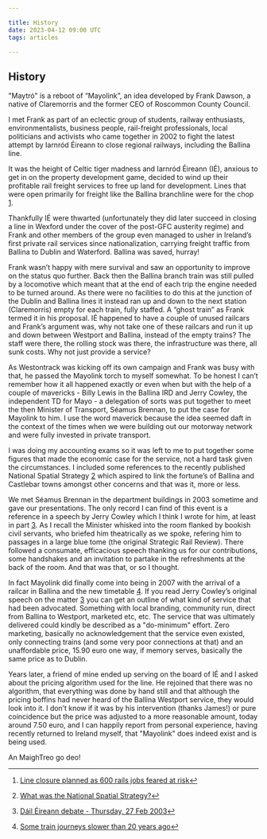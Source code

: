 ```yaml
---

title: History
date: 2023-04-12 09:00 UTC
tags: articles

---
```


History
-------

"Maytró" is a reboot of “Mayolink”, an idea developed by Frank Dawson, a native of Claremorris and the former CEO of Roscommon County Council.

I met Frank as part of an eclectic group of students, railway enthusiasts, environmentalists, business people, rail-freight professionals, local politicians and activists who came together in 2002 to fight the latest attempt by Iarnród Éireann to close regional railways, including the Ballina line.

It was the height of Celtic tiger madness and Iarnród Éireann (IÉ), anxious to get in on the property development game, decided to wind up their profitable rail freight services to free up land for development. Lines that were open primarily for freight like the Ballina branchline were for the chop [1](#fn:1).

Thankfully IÉ were thwarted (unfortunately they did later succeed in closing a line in Wexford under the cover of the post-GFC austerity regime) and Frank and other members of the group even managed to usher in Ireland’s first private rail services since nationalization, carrying freight traffic from Ballina to Dublin and Waterford. Ballina was saved, hurray!

Frank wasn’t happy with mere survival and saw an opportunity to improve on the status quo further. Back then the Ballina branch train was still pulled by a locomotive which meant that at the end of each trip the engine needed to be turned around. As there were no facilities to do this at the junction of the Dublin and Ballina lines it instead ran up and down to the next station (Claremorris) empty for each train, fully staffed. A “ghost train” as Frank termed it in his proposal. IÉ happened to have a couple of unused railcars and Frank’s argument was, why not take one of these railcars and run it up and down between Westport and Ballina, instead of the empty trains? The staff were there, the rolling stock was there, the infrastructure was there, all sunk costs. Why not just provide a service?

As Westontrack was kicking off its own campaign and Frank was busy with that, he passed the Mayolink torch to myself somewhat. To be honest I can’t remember how it all happened exactly or even when but with the help of a couple of mavericks - Billy Lewis in the Ballina IRD and Jerry Cowley, the independent TD for Mayo - a delegation of sorts was put together to meet the then Minister of Transport, Séamus Brennan, to put the case for Mayolink to him. I use the word maverick because the idea seemed daft in the context of the times when we were building out our motorway network and were fully invested in private transport.

I was doing my accounting exams so it was left to me to put together some figures that made the economic case for the service, not a hard task given the circumstances. I included some references to the recently published National Spatial Strategy [2](#fn:2) which aspired to link the fortune’s of Ballina and Castlebar towns amongst other concerns and that was it, more or less.

We met Séamus Brennan in the department buildings in 2003 sometime and gave our presentations. The only record I can find of this event is a reference in a speech by Jerry Cowley which I think I wrote for him, at least in part [3](#fn:3). As I recall the Minister whisked into the room flanked by bookish civil servants, who briefed him theatrically as we spoke, refering him to passages in a large blue tome (the original Strategic Rail Review). There followed a consumate, efficacious speech thanking us for our contributions, some handshakes and an invitation to partake in the refreshments at the back of the room. And that was that, or so I thought.

In fact Mayolink did finally come into being in 2007 with the arrival of a railcar in Ballina and the new timetable [4](#fn:4). If you read Jerry Cowley’s original speech on the matter [3](#fn:3) you can get an outline of what kind of service that had been advocated. Something with local branding, community run, direct from Ballina to Westport, marketed etc, etc. The service that was ultimately delivered could kindly be described as a "do-minimum" effort. Zero marketing, basically no acknowledgement that the service even existed, only connecting trains (and some very poor connections at that) and an unaffordable price, 15.90 euro one way, if memory serves, basically the same price as to Dublin.

Years later, a friend of mine ended up serving on the board of IÉ and I asked about the pricing algorithm used for the line. He rejoined that there was no algorithm, that everything was done by hand still and that although the pricing boffins had never heard of the Ballina Westport service, they would look into it. I don’t know if it was by his intervention (thanks James!) or pure coincidence but the price was adjusted to a more reasonable amount, today around 7.50 euro, and I can happily report from personal experience, having recently returned to Ireland myself, that "Mayolink" does indeed exist and is being used.

An MaighTreo go deo!

* * *

1.  [Line closure planned as 600 rails jobs feared at risk](https://web.archive.org/web/20230108201124/https://www.independent.ie/irish-news/line-closures-plan-denied-as-600-rail-jobs-feared-at-risk-26029312.html)[↩](#fnref:1)

2.  [What was the National Spatial Strategy?](https://npf.ie/nss/)[↩](#fnref:2)

3.  [Dáil Éireann debate - Thursday, 27 Feb 2003](https://www.oireachtas.ie/en/debates/debate/dail/2003-02-27/11/#spk_283)[↩](#fnref:3)

4.  [Some train journeys slower than 20 years ago](https://web.archive.org/web/20230108235820/https://www.irishtimes.com/news/some-train-journeys-slower-than-20-years-ago-1.1191907)[↩](#fnref:4)